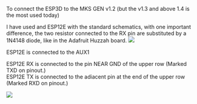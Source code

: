 To connect the ESP3D to the MKS GEN v1.2 (but the v1.3 and above 1.4 is the most used today)

I have used and ESP12E with the standard schematics, with one important difference, the two resistor connected to the RX pin are substituted by a 1N4148 diode, like in the Adafruit Huzzah board.
![](https://github.com/luc-github/ESP3D/blob/master/images/MKS-1.2/wires.png)

ESP12E is connected to the AUX1 

ESP12E RX is connected to the pin NEAR GND of the upper row (Marked TXD on pinout.)  
ESP12E TX is connected to the adiacent pin at the end of the upper row (Marked RXD on pinout.)

![](https://github.com/luc-github/ESP3D/blob/master/images/MKS-1.2/board.png) 